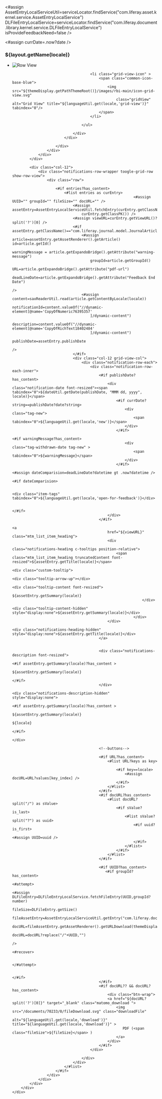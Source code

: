 <#assign
    AssetEntryLocalServiceUtil=serviceLocator.findService("com.liferay.asset.kernel.service.AssetEntryLocalService")
    DLFileEntryLocalService=serviceLocator.findService("com.liferay.document.library.kernel.service.DLFileEntryLocalService")
				 		isProvideFeedbackNeed=false
/>

<#assign currDate=.now?date />
<div class="Notification-content-wrap full-width">
    <div class="container">
        <div class="row">
            <div class="col-12">
                <div class="notifications-page-header full-width">
                    <div class="row no-gutters">
                        <div class="col-10">
                            <h3 class="section-heading font-resized">${layout.getName(locale)}</h3>
                        </div>
                        <div class="col-2">
                            <div class="row-grid-view">
                                <div class="grid-view-icon-wrapper">
                                    <ul>
                                        <li class="row-view-icon" >
                                            <span class="common-icon-base-blue base-active">
                                                <img src="${themeDisplay.getPathThemeRoot()}/images/rbi-main/icon-row-view.svg"
                                                    class="rowView" alt="Row View" title="${languageUtil.get(locale,'list-view')}" tabindex="0"/>
                                            </span>
                                        </li>


                                        <li class="grid-view-icon" >
                                            <span class="common-icon-base-blue">
                                                <img src="${themeDisplay.getPathThemeRoot()}/images/rbi-main/icon-grid-view.svg"
                                                    class="gridView" alt="Grid View" title="${languageUtil.get(locale,'grid-view')}"  tabindex="0"/>
                                            </span>
                                        </li>

                                    </ul>

                                </div>
                            </div>

                        </div>
                    </div>
                </div>
            </div>

            <div class="col-12">
                <div class="notifications-row-wrapper toogle-grid-row show-row-view">
                    <div class="row">

                        <#if entries?has_content>
                            <#list entries as curEntry>
															<#assign UUID="" groupId="" fileSize="" docURL="" />
                                <#assign assetEntry=AssetEntryLocalServiceUtil.fetchEntry(curEntry.getClassName(),
                                    curEntry.getClassPK()) />
                                <#assign viewURL=curEntry.getViewURL()?split('?')[0] />
                                <#if assetEntry.getClassName()=="com.liferay.journal.model.JournalArticle">
                                    <#assign article=assetEntry.getAssetRenderer().getArticle() id=article.getId()
																				warningMessage = article.getExpandoBridge().getAttribute("warning-message")		 
                                        groupId=article.getGroupId()
                                        URL=article.getExpandoBridge().getAttribute("pdf-url")
																				deadLineDate=article.getExpandoBridge().getAttribute("Feedback End Date")
																						 />
                                    <#assign content=saxReaderUtil.read(article.getContentByLocale(locale))
                                        notificationId=content.valueOf("//dynamic-element[@name='CopyOfNumeric76395357'
                                        ]/dynamic-content")
                                        description=content.valueOf("//dynamic-element[@name='CopyOfRichText18402484'
                                        ]/dynamic-content")
																						 publishDate=assetEntry.publishDate
																						 />
                                </#if>
                                <div class="col-12 grid-view-col">
                                    <div class="notification-row-each">
                                        <div class="notification-row-each-inner">
                                            <#if publishDate?has_content>
                                                <div class="notification-date font-resized"><span tabindex="0">${dateUtil.getDate(publishDate, "MMM dd, yyyy", locale)}</span>
                                                    <#if currDate?string==publishDate?date?string>
                                                        <div class="tag-new">
                                                            <span tabindex="0">${languageUtil.get(locale,'new')}</span>
                                                        </div>
                                                    </#if>
																										<#if warningMessage?has_content>
                                                        <div class="tag-withdrawn-date tag-new" >
                                                            <span tabindex="0">${warningMessage}</span>
                                                        </div>
                                                    </#if>
																									<#assign dateComparision=deadLineDate?datetime gt .now?datetime />
																									<#if dateComparision>
																									
																													<div class="item-tags" tabindex="0">${languageUtil.get(locale,'open-for-feedback')}</div>
																				
																									</#if>
                                                </div>
                                            </#if>
																							<a
                                                href="${viewURL}" class="mtm_list_item_heading">
                                                <div
                                                    class="notifications-heading c-tooltips position-relative">
                                                    <span class="mtm_list_item_heading truncatedContent font-resized">${assetEntry.getTitle(locale)}</span>
																										 <div class="custom-tooltip">
																												<div class="tooltip-arrow-up"></div>
																												<div class="tooltip-content font-resized">
																													${assetEntry.getSummary(locale)}
                                                				</div>
																											<div class="tooltip-content-hidden"  style="display:none">${assetEntry.getSummary(locale)}</div>
                                            				</div>
                                                </div>
																							  <div class="notifications-heading-hidden" style="display:none">${assetEntry.getTitle(locale)}</div>
                                            </a>
                                            	
																					
                                            <div class="notifications-description font-resized">
																							<#if assetEntry.getSummary(locale)?has_content >		
																								${assetEntry.getSummary(locale)}
																							</#if>
                                            </div>
																					<div class="notifications-description-hidden"  style="display:none">
																						<#if assetEntry.getSummary(locale)?has_content >		
																								${assetEntry.getSummary(locale)}
																							${locale}
																							</#if>
																					</div>
                                           
                                            <!--buttons-->
                                          
                                            <#if URL?has_content>
                                                <#list URL?keys as key>

                                                    <#if key==locale>
                                                        <#assign docURL=URL?values[key_index] />
                                                    </#if>
                                                </#list>
                                            </#if>
                                            <#if docURL?has_content>
                                                <#list docURL?split("/") as sValue>
                                                    <#if sValue?is_last>
                                                        <#list sValue?split("?") as uuid>
                                                            <#if uuid?is_first>
                                                                <#assign UUID=uuid />
                                                            </#if>
                                                        </#list>
                                                    </#if>
                                                </#list>
                                            </#if>

                                            <#if UUID?has_content>
                                               <#if groupId?has_content>
																									<#attempt>
																										<#assign DLFileEntry=DLFileEntryLocalService.fetchFileEntry(UUID,groupId?number)
																														fileSize=DLFileEntry.getSize()
																														fileAssetEntry=AssetEntryLocalServiceUtil.getEntry("com.liferay.document.library.kernel.model.DLFileEntry",DLFileEntry.getFileEntryId())
																														docURL=fileAssetEntry.getAssetRenderer().getURLDownload(themeDisplay) 
																														 docURL=docURL?replace("/"+UUID,"")
																														 />
																										<#recover>

																									</#attempt>

																								 </#if>
                                            </#if>
                                            <#if docURL?? && docURL?has_content>
                                                <div class="btn-wrap">
                                                <a href="${docURL?split('?')[0]}" target="_blank" class="matomo_download ">
                                                    <img src="/documents/70233/0/fileDownload.svg" class="downloadFile"
                                                        alt="${languageUtil.get(locale,'download')}" title="${languageUtil.get(locale,'download')}" >
                                                       PDF (<span class="fileSize">${fileSize}</span> )
                                                    </a>
                                                </div>
                                            </#if>
                                        </div>

                                    </div>
                                </div>
                            </#list>
                        </#if>
                    </div>
                </div>
            </div>
        </div>
    </div>
</div>
<script>
	
$( document ).ready(function() {

	$(".fileSize").each(function() {
		var	fileSize = $( this ).html()
		if(fileSize !=""){ 
			$(this).html(formatFileSize(parseInt(fileSize),2))
		}
	});

	function formatFileSize(bytes,decimalPoint) {
   if(bytes == 0) 
		 return '0 Bytes';
   	var k = 1024,
       dm = decimalPoint || 2,
       sizes = ['Bytes', 'KB', 'MB', 'GB', 'TB', 'PB', 'EB', 'ZB', 'YB'],
       i = Math.floor(Math.log(bytes) / Math.log(k));
   return (parseFloat((bytes / Math.pow(k, i)).toFixed(dm)) + ' ' + sizes[i]);
	}
});
</script>
